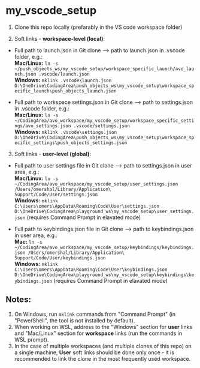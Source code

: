# my_vscode_setup

1. Clone this repo locally (prefarably in the VS code workspace folder)

2. Soft links - **workspace-level (local)**:

* Full path to launch.json in Git clone --> path to launch.json in .vscode folder, e.g.:  
**Mac/Linux:** `ln -s ~/push_objects_ws/my_vscode_setup/workspace_specific_launch/avo_launch.json .vscode/launch.json`  
**Windows:** `mklink .vscode\launch.json D:\OneDrive\CodingArea\push_objects_ws\my_vscode_setup\workspace_specific_launch\push_objects_launch.json`

* Full path to workspace settings.json in Git clone --> path to settings.json in .vscode folder, e.g.:  
**Mac/Linux:** `ln -s ~/CodingArea/avo_workspace/my_vscode_setup/workspace_specific_settings/avo_settings.json .vscode/settings.json`  
**Windows:** `mklink .vscode\settings.json D:\OneDrive\CodingArea\push_objects_ws\my_vscode_setup\workspace_specific_settings\push_objects_settings.json`

3. Soft links - **user-level (global)**:
* Full path to user settings file in Git clone --> path to settings.json in user area, e.g.:  
**Mac/Linux:** `ln -s ~/CodingArea/avo_workspace/my_vscode_setup/user_settings.json /Users/omershal/Library/Application\ Support/Code/User/settings.json`  
**Windows:** `mklink C:\Users\omers\AppData\Roaming\Code\User\settings.json D:\OneDrive\CodingArea\playground_ws\my_vscode_setup\user_settings.json` (requires Command Prompt in elavated mode)
  
* Full path to keybindings.json file in Git clone --> path to keybindings.json in user area, e.g.:  
**Mac:** `ln -s ~/CodingArea/avo_workspace/my_vscode_setup/keybindings/keybindings.json /Users/omershal/Library/Application\ Support/Code/User/keybindings.json`  
**Windows:** `mklink C:\Users\omers\AppData\Roaming\Code\User\keybindings.json D:\OneDrive\CodingArea\playground_ws\my_vscode_setup\keybindings\keybindings.json` (requires Command Prompt in elavated mode)

## Notes:
1. On Windows, run `mklink` commands from "Command Prompt" (in "PowerShell", the tool is not installed by default).
2. When working on WSL, address to the "Windows" section for **user** links and "Mac/Linux" section for **workspace** links (run the commands in WSL prompt).
3. In the case of multiple workspaces (and multiple clones of this repo) on a single machine, **User** soft links should be done only once - it is recommended to link the clone in the most frequently used workspace.
